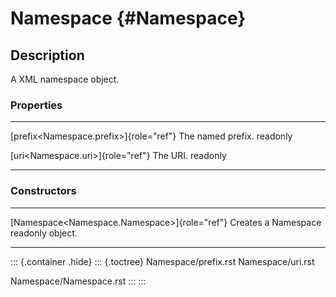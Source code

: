 Namespace {#Namespace}
=========

Description
-----------

A XML namespace object.

### Properties

  ------------------------------------------ -------------------
  [prefix\<Namespace.prefix\>]{role="ref"}   The named prefix.
  readonly                                   

  [uri\<Namespace.uri\>]{role="ref"}         The URI.
  readonly                                   
  ------------------------------------------ -------------------

### Constructors

  ------------------------------------------------ --------------------------
  [Namespace\<Namespace.Namespace\>]{role="ref"}   Creates a Namespace
  readonly                                         object.
  ------------------------------------------------ --------------------------

::: {.container .hide}
::: {.toctree}
Namespace/prefix.rst Namespace/uri.rst

Namespace/Namespace.rst
:::
:::
